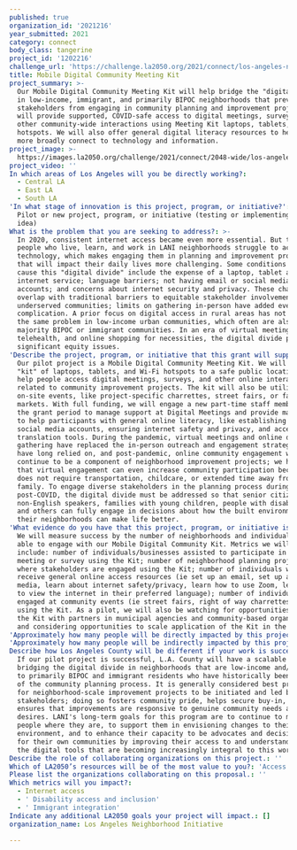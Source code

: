 ```yaml
---
published: true
organization_id: '2021216'
year_submitted: 2021
category: connect
body_class: tangerine
project_id: '1202216'
challenge_url: 'https://challenge.la2050.org/2021/connect/los-angeles-neighborhood-initiative/'
title: Mobile Digital Community Meeting Kit
project_summary: >-
  Our Mobile Digital Community Meeting Kit will help bridge the "digital divide"
  in low-income, immigrant, and primarily BIPOC neighborhoods that prevents
  stakeholders from engaging in community planning and improvement projects. We
  will provide supported, COVID-safe access to digital meetings, surveys, and
  other community-wide interactions using Meeting Kit laptops, tablets, and WiFi
  hotspots. We will also offer general digital literacy resources to help people
  more broadly connect to technology and information.
project_image: >-
  https://images.la2050.org/challenge/2021/connect/2048-wide/los-angeles-neighborhood-initiative.jpg
project_video: ''
In which areas of Los Angeles will you be directly working?:
  - Central LA
  - East LA
  - South LA
'In what stage of innovation is this project, program, or initiative?': >-
  Pilot or new project, program, or initiative (testing or implementing a new
  idea)
What is the problem that you are seeking to address?: >-
  In 2020, consistent internet access became even more essential. But too many
  people who live, learn, and work in LANI neighborhoods struggle to access
  technology, which makes engaging them in planning and improvement projects
  that will impact their daily lives more challenging. Some conditions that
  cause this "digital divide" include the expense of a laptop, tablet and/or
  internet service; language barriers; not having email or social media
  accounts; and concerns about internet security and privacy. These challenges
  overlap with traditional barriers to equitable stakeholder involvement in
  underserved communities; limits on gathering in-person have added even more
  complication. A prior focus on digital access in rural areas has not addressed
  the same problem in low-income urban communities, which often are also
  majority BIPOC or immigrant communities. In an era of virtual meetings,
  telehealth, and online shopping for necessities, the digital divide poses
  significant equity issues.
'Describe the project, program, or initiative that this grant will support to address the problem identified.': >-
  Our pilot project is a Mobile Digital Community Meeting Kit. We will bring a
  "kit" of laptops, tablets, and Wi-Fi hotspots to a safe public location and
  help people access digital meetings, surveys, and other online interactions
  related to community improvement projects. The kit will also be utilized at
  on-site events, like project-specific charrettes, street fairs, or farmers'
  markets. With full funding, we will engage a new part-time staff member for
  the grant period to manage support at Digital Meetings and provide materials
  to help participants with general online literacy, like establishing email or
  social media accounts, ensuring internet safety and privacy, and accessing web
  translation tools. During the pandemic, virtual meetings and online data
  gathering have replaced the in-person outreach and engagement strategies we
  have long relied on, and post-pandemic, online community engagement will
  continue to be a component of neighborhood improvement projects; we have seen
  that virtual engagement can even increase community participation because it
  does not require transportation, childcare, or extended time away from work or
  family. To engage diverse stakeholders in the planning process during and
  post-COVID, the digital divide must be addressed so that senior citizens,
  non-English speakers, families with young children, people with disabilities,
  and others can fully engage in decisions about how the built environment in
  their neighborhoods can make life better.
'What evidence do you have that this project, program, or initiative is or will be successful, and how will you define and measure success?': >-
  We will measure success by the number of neighborhoods and individuals we are
  able to engage with our Mobile Digital Community Kit. Metrics we will track
  include: number of individuals/businesses assisted to participate in an online
  meeting or survey using the Kit; number of neighborhood planning projects
  where stakeholders are engaged using the Kit; number of individuals who
  receive general online access resources (ie set up an email, set up a social
  media, learn about internet safety/privacy, learn how to use Zoom, learn how
  to view the internet in their preferred language); number of individuals
  engaged at community events (ie street fairs, right of way charrettes, etc)
  using the Kit. As a pilot, we will also be watching for opportunities to share
  the Kit with partners in municipal agencies and community-based organizations,
  and considering opportunities to scale application of the Kit in the future.
'Approximately how many people will be directly impacted by this project, program, or initiative?': '200'
'Approximately how many people will be indirectly impacted by this project, program, or initiative?': '180000'
Describe how Los Angeles County will be different if your work is successful.: >-
  If our pilot project is successful, L.A. County will have a scalable model for
  bridging the digital divide in neighborhoods that are low-income and/or home
  to primarily BIPOC and immigrant residents who have historically been left out
  of the community planning process. It is generally considered best practice
  for neighborhood-scale improvement projects to be initiated and led by local
  stakeholders; doing so fosters community pride, helps secure buy-in, and
  ensures that improvements are responsive to genuine community needs and
  desires. LANI's long-term goals for this program are to continue to meet
  people where they are, to support them in envisioning changes to their built
  environment, and to enhance their capacity to be advocates and decision makers
  for their own communities by improving their access to and understanding of
  the digital tools that are becoming increasingly integral to this work.
Describe the role of collaborating organizations on this project.: ''
Which of LA2050’s resources will be of the most value to you?: 'Access to the LA2050 community,Communications support,Volunteer recruitment'
Please list the organizations collaborating on this proposal.: ''
Which metrics will you impact?:
  - Internet access
  - ' Disability access and inclusion'
  - ' Immigrant integration'
Indicate any additional LA2050 goals your project will impact.: []
organization_name: Los Angeles Neighborhood Initiative

---
```

